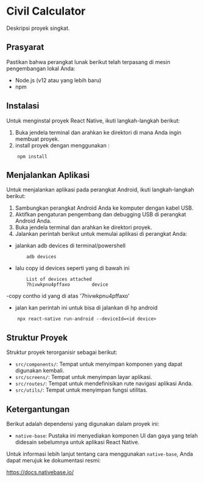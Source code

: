 # Civil Calculator

Deskripsi proyek singkat.

## Prasyarat

Pastikan bahwa perangkat lunak berikut telah terpasang di mesin pengembangan lokal Anda:

- Node.js (v12 atau yang lebih baru)
- npm

## Instalasi

Untuk menginstal proyek React Native, ikuti langkah-langkah berikut:

1. Buka jendela terminal dan arahkan ke direktori di mana Anda ingin membuat proyek.
3. install proyek dengan menggunakan :

```
    npm install
```
## Menjalankan Aplikasi

Untuk menjalankan aplikasi pada perangkat Android, ikuti langkah-langkah berikut:

1. Sambungkan perangkat Android Anda ke komputer dengan kabel USB.
2. Aktifkan pengaturan pengembang dan debugging USB di perangkat Android Anda.
3. Buka jendela terminal dan arahkan ke direktori proyek.
4. Jalankan perintah berikut untuk memulai aplikasi di perangkat Anda:
- jalankan adb devices di terminal/powershell 
    ```
        adb devices
    ```
- lalu copy id devices seperti yang di bawah ini 
    ```
        List of devices attached
        7hivwkpnu4pffaxo        device
    ```    
 -copy contho id yang di atas  '7hivwkpnu4pffaxo'   
 - jalan kan perintah ini untuk bisa di jalankan di hp android   
```
    npx react-native run-android --deviceId=<id device>
```
## Struktur Proyek

Struktur proyek terorganisir sebagai berikut:

- `src/components/`: Tempat untuk menyimpan komponen yang dapat digunakan kembali.
- `src/screens/`: Tempat untuk menyimpan layar aplikasi.
- `src/routes/`: Tempat untuk mendefinisikan rute navigasi aplikasi Anda.
- `src/utils/`: Tempat untuk menyimpan fungsi utilitas.

## Ketergantungan

Berikut adalah dependensi yang digunakan dalam proyek ini:

- `native-base`: Pustaka ini menyediakan komponen UI dan gaya yang telah didesain sebelumnya untuk aplikasi React Native.

Untuk informasi lebih lanjut tentang cara menggunakan `native-base`, Anda dapat merujuk ke dokumentasi resmi:

https://docs.nativebase.io/

